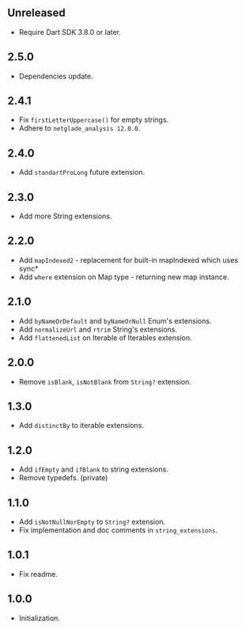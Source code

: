 ## Unreleased
- Require Dart SDK 3.8.0 or later.

## 2.5.0
- Dependencies update.

## 2.4.1
- Fix `firstLetterUppercase()` for empty strings.
- Adhere to `netglade_analysis 12.0.0`.

## 2.4.0
- Add `standartProLong` future extension.

## 2.3.0
- Add more String extensions.

## 2.2.0
- Add `mapIndexed2` - replacement for built-in mapIndexed which uses sync*
- Add `where` extension on Map type - returning new map instance. 

## 2.1.0
- Add `byNameOrDefault` and `byNameOrNull` Enum's extensions.
- Add `normalizeUrl` and `rtrim` String's extensions.
- Add `flattenedList` on Iterable of Iterables extension.

## 2.0.0
- Remove `isBlank`, `isNotBlank` from `String?` extension.

## 1.3.0
- Add `distinctBy` to iterable extensions.

## 1.2.0
- Add `ifEmpty` and `ifBlank` to string extensions.
- Remove typedefs. (private)

## 1.1.0
- Add `isNotNullNorEmpty` to `String?` extension.
- Fix implementation and doc comments in `string_extensions`.

## 1.0.1
- Fix readme.

## 1.0.0
- Initialization.
